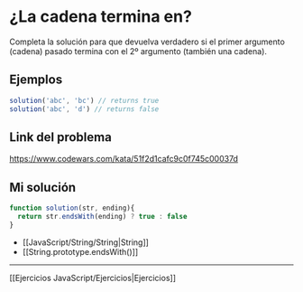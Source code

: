 # ¿La cadena termina en?

Completa la solución para que devuelva verdadero si el primer argumento (cadena) pasado termina con el 2º argumento (también una cadena).

## Ejemplos

```javascript
solution('abc', 'bc') // returns true
solution('abc', 'd') // returns false
```

## Link del problema

https://www.codewars.com/kata/51f2d1cafc9c0f745c00037d

## Mi solución

```js
function solution(str, ending){
  return str.endsWith(ending) ? true : false 
}
```

- [[JavaScript/String/String|String]]
- [[String.prototype.endsWith()]]

__________

[[Ejercicios JavaScript/Ejercicios|Ejercicios]]